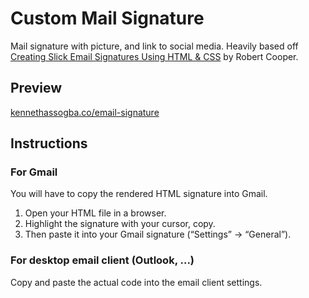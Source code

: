 # Custom Mail Signature
Mail signature with picture, and link to social media.
Heavily based off [Creating Slick Email Signatures Using HTML & CSS](https://medium.com/@robertcooper_rc/creating-slick-email-signatures-using-html-css-9e932758a41e) by Robert Cooper.

## Preview
[kennethassogba.co/email-signature](https://kennethassogba.co/email-signature/)
## Instructions
### For Gmail
You will have to copy the rendered HTML signature into Gmail. 
1.  Open your HTML file in a browser.
2.  Highlight the signature with your cursor, copy.
3.  Then paste it into your Gmail signature (“Settings” -> “General”).

### For desktop email client (Outlook, ...)
Copy and paste the actual code into the email client settings.
